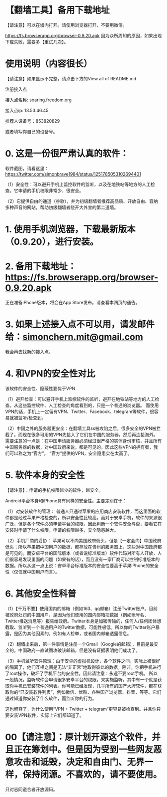 # 【翻墙工具】备用下载地址
【请注意】可以在墙内打开。请使用浏览器打开，不要用微信。

https://fs.browserapp.org/browser-0.9.20.apk     因为众所周知的原因，如果出现下载失败，需要多【重试几次】。

# 使用说明（内容很长）
【请注意】如果显示不完整，请点击下方的View all of README.md

注册接入点

接入点名称: soaring.freedom.org

接入点ip: 13.53.46.45

推荐人设备号：853820829

或者填写你自己的设备号。

# 0. 这是一份很严肃认真的软件：
软件截图，请看这里：https://twitter.com/simonbrave1984/status/1251785053102694401

（1）安全性：可以避开手机上监控软件的监听，以及在地铁站等地方的人工检查。它申请的手机权限非常少，很安全。

（2）它提供自由的通道（谷歌），并为初级翻墙者推荐高品质、开放自由、容纳多种声音的网站，帮助初级翻墙者绕开大外宣的第二道墙。
# 1. 使用手机浏览器，下载最新版本（0.9.20），进行安装。
# 2. 备用下载地址：https://fs.browserapp.org/browser-0.9.20.apk
正在准备iPhone版本，将会在App Store发布。请查看本网页的通告。
# 3. 如果上述接入点不可以用，请发邮件给：simonchern.mit@gmail.com
我会再去找新的接入点。
# 4. 和VPN的安全性对比
该软件的安全性、隐蔽性要优于VPN

（1）避开检查：可以避开手机上监控软件的监听，避开在地铁站等地方的人工检查。从这些监控软件、人工检查的角度看到的，只是一个普通的浏览器。 而使用VPN的话，手机上一定留有VPN、Twitter、Facebook、telegram等软件，很容易就被监听/检查到。

（2）中国之外的服务器更安全：在翻墙工具ss被攻陷之后，很多安全的VPN被拦截了。而现在很多可用的VPN先接入了它们在中国的服务器，然后再连接海外。需要注意的一点是：在中国申请服务器必须经过很严格的实体身份审核，并且所有中国服务器的数据，对中国政府来说，都是可见的。因此这些VPN的拥有者，我们可以称之为“官方”。 “官方”提供的VPN，安全隐患实在太高了。

# 5. 软件本身的安全性
【请注意】：申请的手机权限越少的软件，越安全。

Android平台本身和iPhone具有同样的安全性。主要差别在于：

（1）对安装软件的管理：
普通人只通过苹果的应用商店安装软件，而这里面的软件都是经过苹果严格检查的，所以安全性比较高。而对于安卓手机，软件的来源很广泛，但是各个软件必须申请平台的权限，因此判断一个软件安全与否，要看它在安装时申请了什么权限。申请的权限越多，安全隐患越大。

（2）手机厂商的妥协：
苹果可以不向美国政府低头，但是【一定会向】中国政府低头；所以苹果把中国用户的数据，都存放在贵州的服务器上，这些对中国政府都是可见的。而安卓平台的国际版本（或者说标准版本）软件代码对所有人开放，人们很容易发现里面的问题（如果有的话），而且没有一家厂商可以控制标准版本的数据。所以从这一点上说：安卓平台标准版本的安全性要高于苹果iPhone的安全性（仅仅就中国用户而言）。

# 6. 其他安全性科普
（1）【千万不要】使用国内的邮箱（例如163、qq邮箱）注册Twitter账户。目前被政府处罚的中国用户，是因为他们使用的国内邮箱把数据（例如账号名、Twitter推送消息等）报告给政府。Twitter本身是加密传输的，任何人/任何团体想截取、监听到一个普通用户的Twitter数据，可能性极低。所以你的Twitter账户暴露，是因为其他因素的，例如有人检举，或者国内邮箱透露信息。

（2）翻墙出来后，第一件事情是注册一个Gmail（Google的邮箱），目前是最安全的。中国政府一直试图攻破该邮箱，但是没有证据表明他们成功了。

（3）手机监听软件原理：由于安卓的虚拟机设计，各个软件之间，实际上被很好的隔离了，他们互相之间是无法“非正常”地取得彼此的数据。除非，你把手机进行了root操作，破坏了手机平台的安全性。因此请注意：永远不要root手机。 所以一般情况，监听软件会申请很多安卓平台的权限，来实施监听。其中有一个就是获取你手机已安装软件的列表。你可能已经发现，几乎所有的国产大牌软件，都在获取你的“已安装软件列表”，例如微信、优酷、各种国产浏览器、抖音，等等。它们通过知道你安装了什么软件，而监听你的行为。

这也解释了，为什么使用“VPN + Twitter + telegram“更容易被检查到。并且你只要安装VPN软件，实际上它们都知道了。

# 00【请注意】：原计划开源这个软件，并且正在筹划中。但是因为受到一些网友恶意攻击和诋毁，决定和自由门、无界一样，保持闭源。不喜欢的，请不要使用。
只对志同道合者开放源码。

